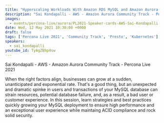 ```yaml
---
title: "Hyperscaling Workloads With Amazon RDS MySQL and Amazon Aurora MySQL"
description: "Sai Kondapalli - AWS - Amazon Aurora Community Track - Percona Live 2021"
images:
  - events/percona-live/aurora/PL2021-Speaker-cards-AWS-Sai-Kondapalli.jpg
date: Wed, 12 May 2021 10:30:00 +0000
draft: false
tags: ['Percona Live 2021', 'Community Track', 'Presto', 'Kubernetes']
speakers:
  - sai_kondapalli
youtube_id: TyAgZBhp4sw
---
```


Sai Kondapalli - AWS - Amazon Aurora Community Track - Percona Live 2021

When the right factors align, businesses can grow at a sudden, unanticipated and exponential rate. That's a good thing, but an unexpected and dramatic spinke in users and transactions of your MySQL database can strain resources, potential database failure, and, as a result, a bad user or customer experience. In this session, learn strategies and best practices quickly growing your MySQL deployment to ensure high performance and an exceptional user experience while maintaing ACID compliance and rock solid security.